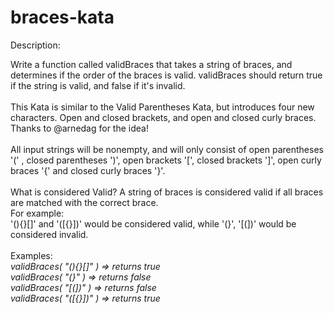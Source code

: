 # braces-kata
Description:

Write a function called validBraces that takes a string of braces, and determines if the order of the braces is valid. validBraces should return true if the string is valid, and false if it's invalid.<br/>
<br/>
This Kata is similar to the Valid Parentheses Kata, but introduces four new characters. Open and closed brackets, and open and closed curly braces. Thanks to @arnedag for the idea!<br/>
<br/>
All input strings will be nonempty, and will only consist of open parentheses '(' , closed parentheses ')', open brackets '[', closed brackets ']', open curly braces '{' and closed curly braces '}'.<br/>
<br/>
What is considered Valid? A string of braces is considered valid if all braces are matched with the correct brace.<br/>
For example:<br/>
'(){}[]' and '([{}])' would be considered valid, while '(}', '[(])' would be considered invalid.
<br/>
<br/>
Examples:<br/>
<i>validBraces( "(){}[]" ) => returns true<br/>
validBraces( "(}" ) => returns false<br/>
validBraces( "[(])" ) => returns false<br/>
validBraces( "([{}])" ) => returns true</i>

